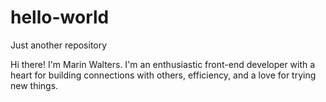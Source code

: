 # hello-world
Just another repository

Hi there! I'm Marin Walters. I'm an enthusiastic front-end developer with a heart for building connections with others, efficiency, and a love for trying new things. 
